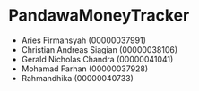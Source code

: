 # PandawaMoneyTracker

- Aries Firmansyah (00000037991)
- Christian Andreas Siagian (00000038106)
- Gerald Nicholas Chandra (00000041041)
- Mohamad Farhan (00000037928)
- Rahmandhika (00000040733)
